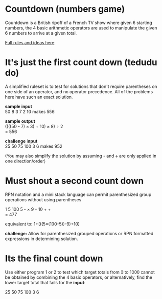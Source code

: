 # Countdown (numbers game)
<div class="md"><p>Countdown is a British ripoff of a French TV show where given 6 starting numbers, the 4 basic arithmetic operators are used to manipulate the given 6 numbers to arrive at a given total.</p>
<p><a href="http://datagenetics.com/blog/august32014/index.html">Full rules and ideas here</a></p>
<h1>It's just the first count down (tedudu do)</h1>
<p>A simplified ruleset is to test for solutions that don't require parentheses on one side of an operator, and no operator precedence.  All of the problems here have such an exact solution.</p>
<p><strong>sample input</strong><br/>
 50  8  3  7  2  10 makes 556</p>
<p><strong>sample output</strong><br/>
((((50 - 7) × 3) + 10) × 8) ÷ 2<br/>
= 556</p>
<p><strong>challenge input</strong><br/>
 25 50 75 100 3 6 makes 952</p>
<p>(You may also simplify the solution by assuming - and ÷ are only applied in one direction/order)</p>
<h1>Must shout a second count down</h1>
<p>RPN notation and a mini stack language can permit parenthesized group operations without using parentheses</p>
<p>1 5 100 5 - × 9 - 10 + +<br/>
= 477</p>
<p>equivalent to:  1+(((5×(100-5))-9)+10)</p>
<p><strong>challenge:</strong>  Allow for parenthesized grouped operations or RPN formatted expressions in determining solution.</p>
<h1>Its the final count down</h1>
<p>Use either program 1 or 2 to test which target totals from 0 to 1000 cannot be obtained by combining the 4 basic operators, or alternatively, find the lower target total that fails for the <strong>input</strong>:</p>
<p>25 50 75 100 3 6</p>
</div>
